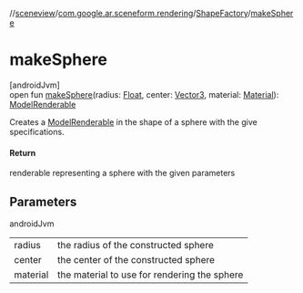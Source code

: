 //[sceneview](../../../index.md)/[com.google.ar.sceneform.rendering](../index.md)/[ShapeFactory](index.md)/[makeSphere](make-sphere.md)

# makeSphere

[androidJvm]\
open fun [makeSphere](make-sphere.md)(radius: [Float](https://kotlinlang.org/api/latest/jvm/stdlib/kotlin/-float/index.html), center: [Vector3](../../com.google.ar.sceneform.math/-vector3/index.md), material: [Material](../-material/index.md)): [ModelRenderable](../-model-renderable/index.md)

Creates a [ModelRenderable](../-model-renderable/index.md) in the shape of a sphere with the give specifications.

#### Return

renderable representing a sphere with the given parameters

## Parameters

androidJvm

| | |
|---|---|
| radius | the radius of the constructed sphere |
| center | the center of the constructed sphere |
| material | the material to use for rendering the sphere |
